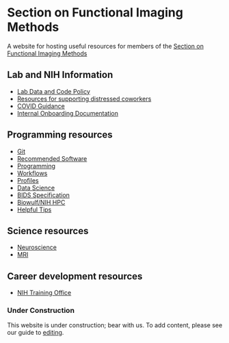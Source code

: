 # Section on Functional Imaging Methods

A website for hosting useful resources for members of the [Section on Functional Imaging Methods](https://fim.nimh.nih.gov)

## Lab and NIH Information

- [Lab Data and Code Policy][lab_policy]
- [Resources for supporting distressed coworkers][supporting_coworkers]
- [COVID Guidance][covid_guidance]
- [Internal Onboarding Documentation][internal]

## Programming resources

- [Git][1]
- [Recommended Software][software]
- [Programming][programming]
- [Workflows][workflows]
- [Profiles][profiles]
- [Data Science][datascience]
- [BIDS Specification][bids]
- [Biowulf/NIH HPC][hpc]
- [Helpful Tips][tips]

## Science resources

- [Neuroscience][neurosci]
- [MRI][mri]

## Career development resources

- [NIH Training Office][training_office]

### Under Construction

This website is under construction; bear with us.
To add content, please see our guide to [editing][2].

[1]: <git.md>
[supporting_coworkers]: <SupportingDistressedCoworkers.md>
[covid_guidance]: <CovidGuidance.md>
[mri]: <mri.md>
[neurosci]: <neurosci.md>
[2]: <editing.md>
[software]: <software.md>
[programming]: <programming.md>
[workflows]: <workflows.md>
[profiles]: <profiles/README.md>
[datascience]: <data_science.md>
[internal]: <https://github.com/nimh-sfim/SFIM-Onboarding>
[bids]: <https://bids-specification.readthedocs.io/en/stable/>
[hpc]: <hpc.md>
[tips]: <tips.md>
[lab_policy]: <data_code_policy.md>
[training_office]: <https://training.nih.gov>
